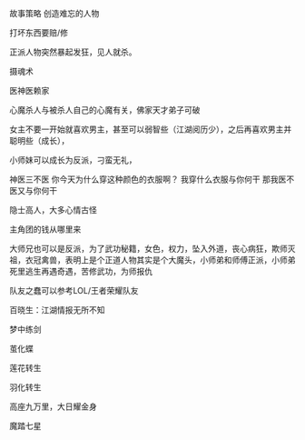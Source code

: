 故事策略 创造难忘的人物

打坏东西要赔/修

正派人物突然暴起发狂，见人就杀。

摄魂术

医神医赖家

心魔杀人与被杀人自己的心魔有关，佛家天才弟子可破

女主不要一开始就喜欢男主，甚至可以弱智些（江湖阅历少），之后再喜欢男主并聪明些（成长），

小师妹可以成长为反派，刁蛮无礼，

神医三不医 
你今天为什么穿这种颜色的衣服啊？
我穿什么衣服与你何干
那我医不医又与你何干

隐士高人，大多心情古怪

主角团的钱从哪里来

大师兄也可以是反派，为了武功秘籍，女色，权力，坠入外道，丧心病狂，欺师灭祖，衣冠禽兽，表明上是个正道人物其实是个大魔头，小师弟和师傅正派，小师弟死里逃生再遇奇遇，苦修武功，为师报仇

队友之蠢可以参考LOL/王者荣耀队友


百晓生：江湖情报无所不知



梦中练剑


茧化蝶

莲花转生

羽化转生

高座九万里，大日耀金身

魔踏七星
